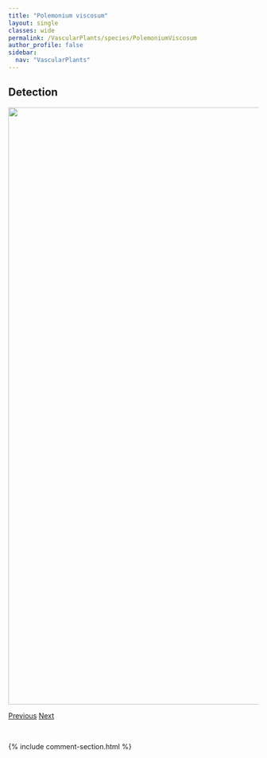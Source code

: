 ```yaml
---
title: "Polemonium viscosum"
layout: single
classes: wide
permalink: /VascularPlants/species/PolemoniumViscosum
author_profile: false
sidebar:
  nav: "VascularPlants"
---
```


<h2>Detection</h2>

<a href="https://drive.google.com/uc?export=view&id=1e2pUQYbEzQWR0ZfwuJxDqP4R1rsmANJt">
<img src="https://drive.google.com/uc?export=view&id=1e2pUQYbEzQWR0ZfwuJxDqP4R1rsmANJt" height = "1200" width = "800">
</a>


<a href="/DevelopmentWebsite/VascularPlants/species/PolemoniumPulcherrimum" class="pagination--pager" title="Polemonium pulcherrimum">Previous</a> <a href="/DevelopmentWebsite/VascularPlants/species/PolygalaSenega" class="pagination--pager" title="Polygala senega">Next</a>

<p>&nbsp;</p>

{% include comment-section.html %}
